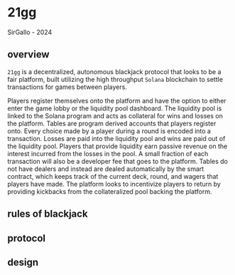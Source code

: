 # 21gg

SirGallo - 2024


## overview

`21gg` is a decentralized, autonomous blackjack protocol that looks to be a fair platform, built utilizing the high throughput `Solana` blockchain to settle transactions for games between players. 

Players register themselves onto the platform and have the option to either enter the game lobby or the liquidity pool dashboard. The liquidity pool is linked to the Solana program and acts as collateral for wins and losses on the platform. Tables are program derived accounts that players register onto. Every choice made by a player during a round is encoded into a transaction. Losses are paid into the liquidity pool and wins are paid out of the liquidity pool. Players that provide liquidity earn passive revenue on the interest incurred from the losses in the pool. A small fraction of each transaction will also be a developer fee that goes to the platform. Tables do not have dealers and instead are dealed automatically by the smart contract, which keeps track of the current deck, round, and wagers that players have made. The platform looks to incentivize players to return by providing kickbacks from the collateralized pool backing the platform.


## rules of blackjack


## protocol



## design 
